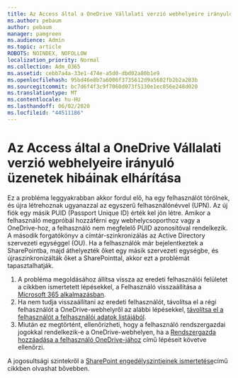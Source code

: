 ```yaml
---
title: Az Access által a OneDrive Vállalati verzió webhelyeire irányuló üzenetek hibáinak elhárítása
ms.author: pebaum
author: pebaum
manager: pamgreen
ms.audience: Admin
ms.topic: article
ROBOTS: NOINDEX, NOFOLLOW
localization_priority: Normal
ms.collection: Adm_O365
ms.assetid: cebb7a4a-33e1-474e-a5d0-dbd02a80b1e9
ms.openlocfilehash: 95bd46e8b7a6006f3735612d9a5602fb2b2a283b
ms.sourcegitcommit: bc7d6f4f3c9f7060d073f5130e1ec856e248d020
ms.translationtype: MT
ms.contentlocale: hu-HU
ms.lasthandoff: 06/02/2020
ms.locfileid: "44511186"
---
```

# <a name="troubleshooting-access-denied-messages-to-onedrive-for-business-sites"></a>Az Access által a OneDrive Vállalati verzió webhelyeire irányuló üzenetek hibáinak elhárítása

Ez a probléma leggyakrabban akkor fordul elő, ha egy felhasználót törölnek, és újra létrehoznak ugyanazzal az egyszerű felhasználónévvel (UPN). Az új fiók egy másik PUID (Passport Unique ID) érték kel jön létre. Amikor a felhasználó megpróbál hozzáférni egy webhelycsoporthoz vagy a OneDrive-hoz, a felhasználó nem megfelelő PUID azonosítóval rendelkezik. A második forgatókönyv a címtár-szinkronizálás az Active Directory szervezeti egységgel (OU). Ha a felhasználók már bejelentkeztek a SharePointba, majd áthelyezték őket egy másik szervezeti egységbe, és újraszinkronizálták őket a SharePointtal, akkor ezt a problémát tapasztalhatják.

1. A probléma megoldásához állítsa vissza az eredeti felhasználói felületet a cikkben ismertetett lépésekkel, a Felhasználó visszaállítása a [Microsoft 365 alkalmazásban](https://docs.microsoft.com/microsoft-365/admin/add-users/restore-user).
2. Ha nem tudja visszaállítani az eredeti felhasználót, távolítsa el a régi felhasználót a OneDrive-webhelyről az alábbi lépésekkel, [távolítsa el a felhasználót a felhasználói adatok listájából](). 
3. Miután ez megtörtént, ellenőrizheti, hogy a felhasználó rendszergazdai jogokkal rendelkezik-e a OneDrive-webhelyen, ha a [Rendszergazda hozzáadása a felhasználó OneDrive-jához](https://docs.microsoft.com/sharepoint/manage-user-profiles) című lépéseit követve ellenőrzi.

A jogosultsági szintekről a [SharePoint engedélyszintjeinek ismertetése](https://docs.microsoft.com/sharepoint/understanding-permission-levels)című cikkben olvashat bővebben.
